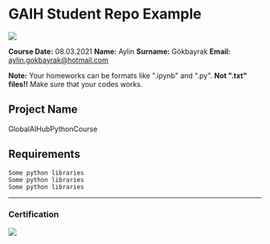 # GAIH Student Repo Example
![](img/newlogo.png)

**Course Date:** 08.03.2021
**Name:** Aylin
**Surname:** Gökbayrak 
**Email:** aylin.gokbayrak@hotmail.com 

**Note:** Your homeworks can be formats like ".ipynb" and ".py". **Not ".txt" files!!** Make sure that your codes works.  

## Project Name
GlobalAIHubPythonCourse

## Requirements
```
Some python libraries
Some python libraries
Some python libraries
```
---

### Certification
![](img/TopLearnerCertificate.png)

